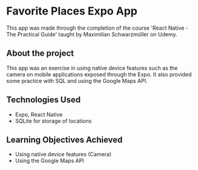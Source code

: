 # Favorite Places Expo App

This app was made through the completion of the course 'React Native - The Practical Guide' taught by Maximilian Schwarzmüller on Udemy.

## About the project
This app was an exercise in using native device features such as the camera on mobile applications exposed through the Expo. It also provided some practice with SQL and using the Google Maps API.

## Technologies Used
* Expo, React Native
* SQLite for storage of locations

## Learning Objectives Achieved
* Using native device features (Camera)
* Using the Google Maps API
